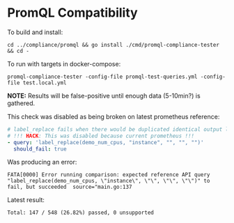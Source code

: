 # PromQL Compatibility

To build and install:
```
cd ../compliance/promql && go install ./cmd/promql-compliance-tester && cd -
```

To run with targets in docker-compose:
```console
promql-compliance-tester -config-file promql-test-queries.yml -config-file test.local.yml
```

**NOTE:**
Results will be false-positive until enough data (5-10min?) is gathered.

This check was disabled as being broken on latest prometheus reference:
```yaml
# label_replace fails when there would be duplicated identical output label sets.
# !!! HACK: This was disabled because current prometheus !!!
- query: 'label_replace(demo_num_cpus, "instance", "", "", "")'
  should_fail: true
```
Was producing an error:
```
FATA[0000] Error running comparison: expected reference API query "label_replace(demo_num_cpus, \"instance\", \"\", \"\", \"\")" to fail, but succeeded  source="main.go:137
```

Latest result:
```
Total: 147 / 548 (26.82%) passed, 0 unsupported
```